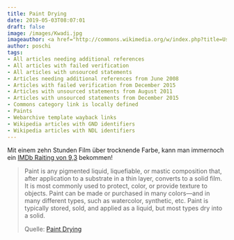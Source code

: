 ```yaml
---
title: Paint Drying
date: 2019-05-03T08:07:01
draft: false
image: /images/Kwadi.jpg
imageauthor: <a href="http://commons.wikimedia.org/w/index.php?title=User:Donald_martiny&amp;action=edit&amp;redlink=1" class="new" title="User:Donald martiny (page does not exist)">Donald martiny</a>
author: poschi
tags: 
- All articles needing additional references
- All articles with failed verification
- All articles with unsourced statements
- Articles needing additional references from June 2008
- Articles with failed verification from December 2015
- Articles with unsourced statements from August 2011
- Articles with unsourced statements from December 2015
- Commons category link is locally defined
- Paints
- Webarchive template wayback links
- Wikipedia articles with GND identifiers
- Wikipedia articles with NDL identifiers
---
```


Mit einem zehn Stunden Film über trocknende Farbe, kann man immernoch ein [IMDb
Raiting von 9,3](https://www.imdb.com/title/tt5375100/) bekommen!

> Paint is any pigmented liquid, liquefiable, or mastic composition that, after
> application to a substrate in a thin layer, converts to a solid film. It is
> most commonly used to protect, color, or provide texture to objects. Paint can
> be made or purchased in many colors—and in many different types, such as
> watercolor, synthetic, etc. Paint is typically stored, sold, and applied as a
> liquid, but most types dry into a solid.
>
> Quelle: [Paint Drying](https://en.wikipedia.org/wiki/Paint_Drying)
